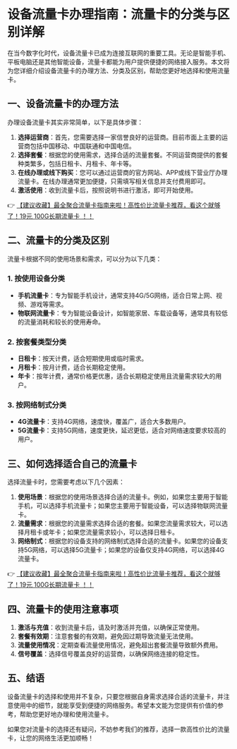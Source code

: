 # 设备流量卡办理指南：流量卡的分类与区别详解

在当今数字化时代，设备流量卡已成为连接互联网的重要工具。无论是智能手机、平板电脑还是其他智能设备，流量卡都能为用户提供便捷的网络接入服务。本文将为您详细介绍设备流量卡的办理方法、分类及区别，帮助您更好地选择和使用流量卡。

## 一、设备流量卡的办理方法

办理设备流量卡其实非常简单，以下是具体步骤：

1. **选择运营商**：首先，您需要选择一家信誉良好的运营商。目前市面上主要的运营商包括中国移动、中国联通和中国电信。
2. **选择套餐**：根据您的使用需求，选择合适的流量套餐。不同运营商提供的套餐种类繁多，包括日租卡、月租卡、年卡等。
3. **在线办理或线下购买**：您可以通过运营商的官方网站、APP或线下营业厅办理流量卡。在线办理通常更加便捷，只需填写相关信息并支付费用即可。
4. **激活使用**：收到流量卡后，按照说明书进行激活，即可开始使用。

👉 [【建议收藏】最全聚合流量卡指南来啦！高性价比流量卡推荐，看这个就够了！19元 100G长期流量卡 ！！](https://bit.ly/Liuliangka)

## 二、流量卡的分类及区别

流量卡根据不同的使用场景和需求，可以分为以下几类：

### 1. 按使用设备分类
- **手机流量卡**：专为智能手机设计，通常支持4G/5G网络，适合日常上网、视频、游戏等需求。
- **物联网流量卡**：专为智能设备设计，如智能家居、车载设备等，通常具有较低的流量消耗和较长的使用寿命。

### 2. 按套餐类型分类
- **日租卡**：按天计费，适合短期使用或临时需求。
- **月租卡**：按月计费，适合长期稳定使用。
- **年卡**：按年计费，通常价格更优惠，适合长期稳定使用且流量需求较大的用户。

### 3. 按网络制式分类
- **4G流量卡**：支持4G网络，速度快，覆盖广，适合大多数用户。
- **5G流量卡**：支持5G网络，速度更快，延迟更低，适合对网络速度要求较高的用户。

## 三、如何选择适合自己的流量卡

选择流量卡时，您需要考虑以下几个因素：

1. **使用场景**：根据您的使用场景选择合适的流量卡。例如，如果您主要用于智能手机，可以选择手机流量卡；如果您主要用于智能设备，可以选择物联网流量卡。
2. **流量需求**：根据您的流量需求选择合适的套餐。如果您流量需求较大，可以选择月租卡或年卡；如果您流量需求较小，可以选择日租卡。
3. **网络制式**：根据您的设备支持的网络制式选择合适的流量卡。如果您的设备支持5G网络，可以选择5G流量卡；如果您的设备仅支持4G网络，可以选择4G流量卡。

👉 [【建议收藏】最全聚合流量卡指南来啦！高性价比流量卡推荐，看这个就够了！19元 100G长期流量卡 ！！](https://bit.ly/Liuliangka)

## 四、流量卡的使用注意事项

1. **激活与充值**：收到流量卡后，请及时激活并充值，以确保正常使用。
2. **套餐有效期**：注意套餐的有效期，避免因过期导致流量无法使用。
3. **流量使用情况**：定期查看流量使用情况，避免超出套餐流量导致额外费用。
4. **信号覆盖**：选择信号覆盖良好的运营商，以确保网络连接的稳定性。

## 五、结语

设备流量卡的选择和使用并不复杂，只要您根据自身需求选择合适的流量卡，并注意使用中的细节，就能享受到便捷的网络服务。希望本文能为您提供有价值的参考，帮助您更好地办理和使用流量卡。

如果您对流量卡的选择还有疑问，不妨参考我们的推荐，选择一款高性价比的流量卡，让您的网络生活更加顺畅！